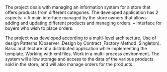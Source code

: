 The project deals with managing an information system for a store that offers products from different categories.
The developed application has 2 aspects:
  •	A main interface managed by the store owners that allows adding and updating different products and managing orders.
  •	Interface for buyers who wish to place orders.

The project was developed according to a multi-level architecture, Use of design Patterns (Observer ,Design by Contract ,Factory Method ,Singleton).
Basic architecture of a distributed application while implementing the template. Working with xml files. Work in a multi-process environment.
The system will allow storage and access to the data of the various products sold in the store, and will also manage orders for the products.
